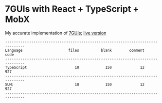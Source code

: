 # 7GUIs with React + TypeScript + MobX

My accurate implementation of [7GUIs](https://eugenkiss.github.io/7guis/); [live version](https://calvin-xu.github.io/7GUIs/)

```
-------------------------------------------------------------------------------
Language                     files          blank        comment           code
-------------------------------------------------------------------------------
TypeScript                      10            150             12            927
-------------------------------------------------------------------------------
SUM:                            10            150             12            927
-------------------------------------------------------------------------------
```


